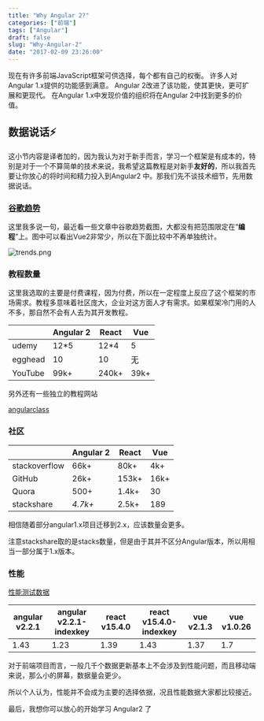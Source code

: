 ```yaml
---
title: "Why Angular 2?"
categories: ["前端"]
tags: ["Angular"]
draft: false
slug: "Why-Angular-2"
date: "2017-02-09 23:26:00"
---
```


现在有许多前端JavaScript框架可供选择，每个都有自己的权衡。 许多人对Angular 1.x提供的功能感到满意。 Angular 2改进了该功能，使其更快，更可扩展和更现代。 在Angular 1.x中发现价值的组织将在Angular 2中找到更多的价值。

## 数据说话⚡️

这小节内容是译者加的，因为我认为对于新手而言，学习一个框架是有成本的，特别是对于一个不算简单的技术来说，我希望这篇教程是对新手**友好的**，所以我首先要让你放心的将时间和精力投入到Angular2 中。那我们先不谈技术细节，先用数据说话。

### [谷歌趋势](https://www.google.co.jp/trends/explore?cat=31&q=angular%202,vue%202,react,angular,vue)

这里我多说一句，最近看一些文章中谷歌趋势截图，大都没有把范围限定在“**编程**”上。图中可以看出Vue2非常少，所以在下面比较中不再单独统计。

![trends.png][1]

### 教程数量

这里我选取的主要是付费课程，因为付费，所以在一定程度上反应了这个框架的市场需求。教程多意味着社区庞大，企业对这方面人才有需求。如果框架冷门用的人不多，那自然不会有人去为其开发教程。

|         | Angular 2 | React | Vue  |
| ------- | --------- | ----- | ---- |
| udemy   | 12*5      | 12*4  | 5    |
| egghead | 10        | 10    | 无    |
| YouTube | 99k+      | 240k+ | 39k+ |

另外还有一些独立的教程网站

[angularclass](https://angularclass.com/)

### 社区

|               | Angular 2 | React | Vue  |
| ------------- | --------- | ----- | ---- |
| stackoverflow | 66k+      | 80k+  | 4k+  |
| GitHub        | 26k+      | 153k+ | 16k+ |
| Quora         | 500+      | 1.4k+ | 30   |
| stackshare    | *4.7k+*   | 2.5k+ | 189  |

相信随着部分angular1.x项目迁移到2.x，应该数量会更多。

注意stackshare取的是stacks数量，但是由于其并不区分Angular版本，所以用相当一部分属于1.x版本。

### 性能

[性能测试数据](https://rawgit.com/krausest/js-framework-benchmark/master/webdriver-ts/table.html)

| angular v2.2.1 | angular v2.2.1-indexkey | react v15.4.0 | react v15.4.0-indexkey | vue v2.1.3 | vue v1.0.26 |
| -------------- | ----------------------- | ------------- | ---------------------- | ---------- | ----------- |
| 1.43           | 1.23                    | 1.39          | 1.43                   | 1.37       | 1.7         |

对于前端项目而言，一般几千个数据更新基本上不会涉及到性能问题，而且移动端来说，那么小的屏幕，数据量会更少。

所以个人认为，性能并不会成为主要的选择依据，况且性能数据大家都比较接近。

最后，我想你可以放心的开始学习 Angular2 了


  [1]: http://img.zhangchen915.com/2017/02/1248850310.png
